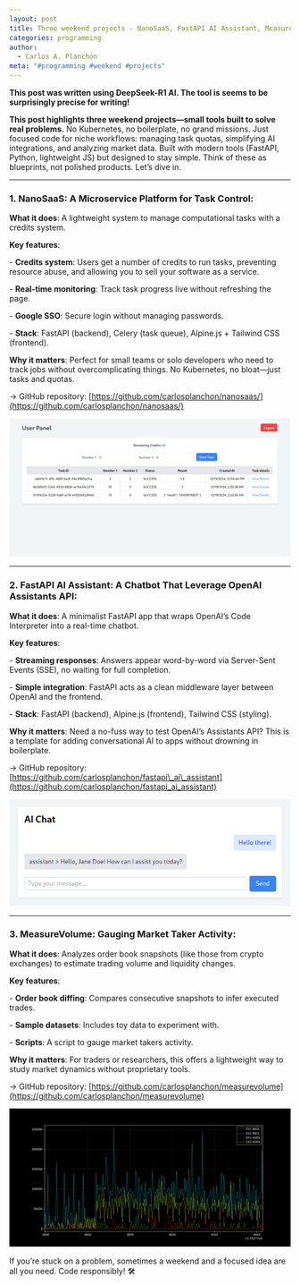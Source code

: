 ```yaml
---
layout: post
title: Three weekend projects - NanoSaaS, FastAPI AI Assistant, MeasureVolume
categories: programming
author:
  - Carlos A. Planchón
meta: "#programming #weekend #projects"
---
```

**This post was written using DeepSeek-R1 AI. The tool is seems to be surprisingly precise for writing!**

**This post highlights three weekend projects—small tools built to solve real problems.** No Kubernetes, no boilerplate, no grand missions. Just focused code for niche workflows: managing task quotas, simplifying AI integrations, and analyzing market data. Built with modern tools (FastAPI, Python, lightweight JS) but designed to stay simple. Think of these as blueprints, not polished products. Let’s dive in.

* * *

### **1\. NanoSaaS: A Microservice Platform for Task Control:**

**What it does**: A lightweight system to manage computational tasks with a credits system.

**Key features**:

\- **Credits system**: Users get a number of credits to run tasks, preventing resource abuse, and allowing you to sell your software as a service.

\- **Real-time monitoring**: Track task progress live without refreshing the page.

\- **Google SSO**: Secure login without managing passwords.

\- **Stack**: FastAPI (backend), Celery (task queue), Alpine.js + Tailwind CSS (frontend).

**Why it matters**: Perfect for small teams or solo developers who need to track jobs without overcomplicating things. No Kubernetes, no bloat—just tasks and quotas.

→ GitHub repository: [https://github.com/carlosplanchon/nanosaas/](https://github.com/carlosplanchon/nanosaas/)

![](/media/nanosaas.png)

* * *

### **2\. FastAPI AI Assistant: A Chatbot That Leverage OpenAI Assistants API:**

**What it does**: A minimalist FastAPI app that wraps OpenAI’s Code Interpreter into a real-time chatbot.

**Key features**:

\- **Streaming responses**: Answers appear word-by-word via Server-Sent Events (SSE), no waiting for full completion.

\- **Simple integration**: FastAPI acts as a clean middleware layer between OpenAI and the frontend.

\- **Stack**: FastAPI (backend), Alpine.js (frontend), Tailwind CSS (styling).

**Why it matters**: Need a no-fuss way to test OpenAI’s Assistants API? This is a template for adding conversational AI to apps without drowning in boilerplate.

→ GitHub repository: [https://github.com/carlosplanchon/fastapi\_ai\_assistant](https://github.com/carlosplanchon/fastapi_ai_assistant)

![](/media/fastapi_ai_assistant.png)

* * *

### **3\. MeasureVolume: Gauging Market Taker Activity:**

**What it does**: Analyzes order book snapshots (like those from crypto exchanges) to estimate trading volume and liquidity changes.

**Key features**:

\- **Order book diffing**: Compares consecutive snapshots to infer executed trades.

\- **Sample datasets**: Includes toy data to experiment with.

\- **Scripts**: A script to gauge market takers activity.

**Why it matters**: For traders or researchers, this offers a lightweight way to study market dynamics without proprietary tools.

→ GitHub repository: [https://github.com/carlosplanchon/measurevolume](https://github.com/carlosplanchon/measurevolume)

![](/media/measurevolume.png)

If you’re stuck on a problem, sometimes a weekend and a focused idea are all you need. Code responsibly! 🛠️